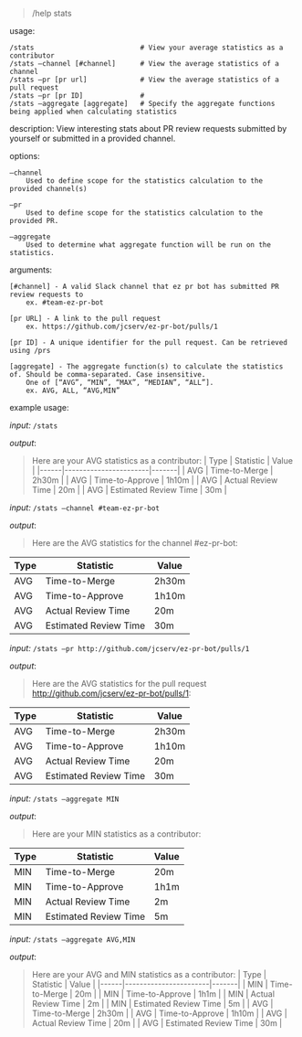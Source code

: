 > /help stats

usage: 

	/stats							# View your average statistics as a contributor
	/stats —channel [#channel]		# View the average statistics of a channel
	/stats —pr [pr url]				# View the average statistics of a pull request
	/stats —pr [pr ID]				#
	/stats —aggregate [aggregate]	# Specify the aggregate functions being applied when calculating statistics


description: View interesting stats about PR review requests submitted by yourself or submitted in a provided channel.

options:

	—channel
		Used to define scope for the statistics calculation to the provided channel(s)

	—pr
		Used to define scope for the statistics calculation to the provided PR.

	—aggregate
		Used to determine what aggregate function will be run on the statistics.
	

arguments:

	[#channel] - A valid Slack channel that ez pr bot has submitted PR review requests to
		ex. #team-ez-pr-bot

	[pr URL] - A link to the pull request
		ex. https://github.com/jcserv/ez-pr-bot/pulls/1

	[pr ID] - A unique identifier for the pull request. Can be retrieved using /prs

	[aggregate] - The aggregate function(s) to calculate the statistics of. Should be comma-separated. Case insensitive.
		One of [“AVG”, “MIN”, “MAX”, “MEDIAN”, “ALL”].
		ex. AVG, ALL, “AVG,MIN”

example usage:

*input:* `/stats`

*output*:

> Here are your AVG statistics as a contributor:
| Type | Statistic             | Value |
|------|-----------------------|-------|
| AVG  | Time-to-Merge         | 2h30m |
| AVG  | Time-to-Approve       | 1h10m |
| AVG  | Actual Review Time    | 20m   |
| AVG  | Estimated Review Time | 30m   |

*input:* `/stats —channel #team-ez-pr-bot`

*output*:

> Here are the AVG statistics for the channel #ez-pr-bot:

| Type | Statistic             | Value |
|------|-----------------------|-------|
| AVG  | Time-to-Merge         | 2h30m |
| AVG  | Time-to-Approve       | 1h10m |
| AVG  | Actual Review Time    | 20m   |
| AVG  | Estimated Review Time | 30m   |

*input:* `/stats —pr http://github.com/jcserv/ez-pr-bot/pulls/1`

*output*:

> Here are the AVG statistics for the pull request http://github.com/jcserv/ez-pr-bot/pulls/1:

| Type | Statistic             | Value |
|------|-----------------------|-------|
| AVG  | Time-to-Merge         | 2h30m |
| AVG  | Time-to-Approve       | 1h10m |
| AVG  | Actual Review Time    | 20m   |
| AVG  | Estimated Review Time | 30m   |

*input:* `/stats —aggregate MIN`

*output*:

> Here are your MIN statistics as a contributor:

| Type | Statistic             | Value |
|------|-----------------------|-------|
| MIN  | Time-to-Merge         | 20m |
| MIN  | Time-to-Approve       | 1h1m |
| MIN  | Actual Review Time    | 2m   |
| MIN  | Estimated Review Time | 5m   |

*input:* `/stats —aggregate AVG,MIN`

*output*:

> Here are your AVG and MIN statistics as a contributor:
| Type | Statistic             | Value |
|------|-----------------------|-------|
| MIN  | Time-to-Merge         | 20m |
| MIN  | Time-to-Approve       | 1h1m |
| MIN  | Actual Review Time    | 2m   |
| MIN  | Estimated Review Time | 5m   |
| AVG  | Time-to-Merge         | 2h30m |
| AVG  | Time-to-Approve       | 1h10m |
| AVG  | Actual Review Time    | 20m   |
| AVG  | Estimated Review Time | 30m   |


